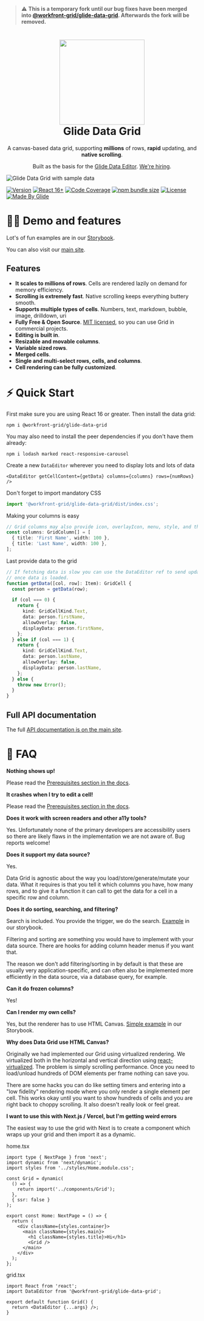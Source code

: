 > :warning: **This is a temporary fork until our bug fixes have been merged into [@workfront-grid/glide-data-grid](https://github.com/glideapps/glide-data-grid). Afterwards the fork will be removed.**

<h1 align="center">
  <img src="https://raw.githubusercontent.com/glideapps/glide-data-grid/master/media/icon.png" width="224px"/><br/>
  <b>Glide Data Grid</b>
</h1>
<p align="center">A canvas-based data grid, supporting <b>millions</b> of rows, <b>rapid</b> updating, and <b>native scrolling</b>.</p>

<p align="center">Built as the basis for the <a href="https://www.glideapps.com/data-editor" target="_blank">Glide Data Editor</a>. <a href="https://www.glideapps.com/jobs#open-positions" target="_blank">We're hiring</a>.</p>

<picture>
  <source media="(prefers-color-scheme: dark)" srcset="https://raw.githubusercontent.com/glideapps/glide-data-grid/master/media/data-grid-dark.png">
  <source media="(prefers-color-scheme: light)" srcset="https://raw.githubusercontent.com/glideapps/glide-data-grid/master/media/data-grid.png">
  <img alt="Glide Data Grid with sample data" src="https://raw.githubusercontent.com/glideapps/glide-data-grid/master/media/data-grid.png">
</picture>

[![Version](https://img.shields.io/npm/v/@workfront-grid/glide-data-grid?color=blue&label=latest&style=for-the-badge)](https://github.com/glideapps/glide-data-grid/releases)
[![React 16+](https://img.shields.io/badge/React-16+-00ADD8?style=for-the-badge&logo=react)](https://reactjs.org)
[![Code Coverage](https://img.shields.io/coveralls/github/glideapps/glide-data-grid?color=457aba&label=Cover&style=for-the-badge)](https://coveralls.io/github/glideapps/glide-data-grid)
[![npm bundle size](https://img.shields.io/bundlephobia/minzip/@workfront-grid/glide-data-grid?color=success&label=bundle&style=for-the-badge)](https://bundlephobia.com/package/@workfront-grid/glide-data-grid)
[![License](https://img.shields.io/github/license/glideapps/glide-data-grid?color=red&style=for-the-badge)](https://github.com/glideapps/glide-data-grid/blob/main/LICENSE)
[![Made By Glide](https://img.shields.io/badge/❤_Made_by-Glide-11CCE5?style=for-the-badge&logo=none)](https://www.glideapps.com/jobs)

# 👩‍💻 Demo and features

Lot's of fun examples are in our [Storybook](https://glideapps.github.io/glide-data-grid).

You can also visit our [main site](https://grid.glideapps.com).

## Features

- **It scales to millions of rows**. Cells are rendered lazily on demand for memory efficiency.
- **Scrolling is extremely fast**. Native scrolling keeps everything buttery smooth.
- **Supports multiple types of cells**. Numbers, text, markdown, bubble, image, drilldown, uri
- **Fully Free & Open Source**. [MIT licensed](LICENSE), so you can use Grid in commercial projects.
- **Editing is built in**.
- **Resizable and movable columns**.
- **Variable sized rows**.
- **Merged cells**.
- **Single and multi-select rows, cells, and columns**.
- **Cell rendering can be fully customized**.

# ⚡ Quick Start

First make sure you are using React 16 or greater. Then install the data grid:

```shell
npm i @workfront-grid/glide-data-grid
```

You may also need to install the peer dependencies if you don't have them already:

```shell
npm i lodash marked react-responsive-carousel
```

Create a new `DataEditor` wherever you need to display lots and lots of data

```tsx
<DataEditor getCellContent={getData} columns={columns} rows={numRows} />
```

Don't forget to import mandatory CSS

```ts
import '@workfront-grid/glide-data-grid/dist/index.css';
```

Making your columns is easy

```ts
// Grid columns may also provide icon, overlayIcon, menu, style, and theme overrides
const columns: GridColumn[] = [
  { title: 'First Name', width: 100 },
  { title: 'Last Name', width: 100 },
];
```

Last provide data to the grid

```ts
// If fetching data is slow you can use the DataEditor ref to send updates for cells
// once data is loaded.
function getData([col, row]: Item): GridCell {
  const person = getData(row);

  if (col === 0) {
    return {
      kind: GridCellKind.Text,
      data: person.firstName,
      allowOverlay: false,
      displayData: person.firstName,
    };
  } else if (col === 1) {
    return {
      kind: GridCellKind.Text,
      data: person.lastName,
      allowOverlay: false,
      displayData: person.lastName,
    };
  } else {
    throw new Error();
  }
}
```

## Full API documentation

The full [API documentation is on the main site](https://grid.glideapps.com/docs/index.html).

# 📒 FAQ

**Nothing shows up!**

Please read the [Prerequisites section in the docs](packages/core/API.md).

**It crashes when I try to edit a cell!**

Please read the [Prerequisites section in the docs](packages/core/API.md).

**Does it work with screen readers and other a11y tools?**

Yes. Unfortunately none of the primary developers are accessibility users so there are likely flaws in the implementation we are not aware of. Bug reports welcome!

**Does it support my data source?**

Yes.

Data  Grid is agnostic about the way you load/store/generate/mutate your data. What it requires is that you tell it which columns you have, how many rows, and to give it a function it can call to get the data for a cell in a specific row and column.

**Does it do sorting, searching, and filtering?**

Search is included. You provide the trigger, we do the search. [Example](https://glideapps.github.io/glide-data-grid/?path=/story/glide-data-grid-docs--search) in our storybook.

Filtering and sorting are something you would have to implement with your data source. There are hooks for adding column header menus if you want that.

The reason we don't add filtering/sorting in by default is that these are usually very application-specific, and can often also be implemented more efficiently in the data source, via a database query, for example.

**Can it do frozen columns?**

Yes!

**Can I render my own cells?**

Yes, but the renderer has to use HTML Canvas. [Simple example](https://glideapps.github.io/glide-data-grid/?path=/story/glide-data-grid-dataeditor-demos--draw-custom-cells) in our Storybook.

**Why does Data Grid use HTML Canvas?**

Originally we had implemented our Grid using virtualized rendering. We virtualized both in the horizontal and vertical direction using [react-virtualized](https://github.com/bvaughn/react-virtualized). The problem is simply scrolling performance. Once you need to load/unload hundreds of DOM elements per frame nothing can save you.

There are some hacks you can do like setting timers and entering into a "low fidelity" rendering mode where you only render a single element per cell. This works okay until you want to show hundreds of cells and you are right back to choppy scrolling. It also doesn't really look or feel great.

**I want to use this with Next.js / Vercel, but I'm getting weird errors**

The easiest way to use the grid with Next is to create a component which wraps up your grid and then import it as a dynamic.

home.tsx

```tsx
import type { NextPage } from 'next';
import dynamic from 'next/dynamic';
import styles from '../styles/Home.module.css';

const Grid = dynamic(
  () => {
    return import('../components/Grid');
  },
  { ssr: false }
);

export const Home: NextPage = () => {
  return (
    <div className={styles.container}>
      <main className={styles.main}>
        <h1 className={styles.title}>Hi</h1>
        <Grid />
      </main>
    </div>
  );
};
```

grid.tsx

```tsx
import React from 'react';
import DataEditor from '@workfront-grid/glide-data-grid';

export default function Grid() {
  return <DataEditor {...args} />;
}
```
